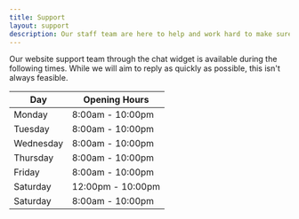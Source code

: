 ```yaml
---
title: Support
layout: support
description: Our staff team are here to help and work hard to make sure your experience in Asra is as amazing as possible. They are on hand 24/7 to provide you with any help you need to have a great time with us!
---
```


Our website support team through the chat widget is available during the following times. While we will aim to reply as quickly as possible, this isn't always feasible.

| Day       | Opening Hours     |
| --------- | ----------------- |
| Monday    | 8:00am - 10:00pm  |
| Tuesday   | 8:00am - 10:00pm  |
| Wednesday | 8:00am - 10:00pm  |
| Thursday  | 8:00am - 10:00pm  |
| Friday    | 8:00am - 10:00pm  |
| Saturday  | 12:00pm - 10:00pm |
| Saturday  | 8:00am - 10:00pm  |
